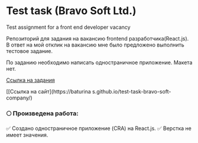 # Test task (Bravo Soft Ltd.)

Test assignment for a front end developer vacancy

Репозиторий для задания на вакансию frontend разработчика(React.js). В ответ на мой отклик на вакансию мне было предложено выполнить тестовое задание.

По заданию необходимо написать одностраничное приложение. Макета нет. 

[Ссылка на задания](https://disk.yandex.ru/i/iJf6nSFWtPvJuQ)

[[Ссылка на сайт](https://baturina s.github.io/test-task-bravo-soft-company/)

### 🌕 Произведена работа:

✅ Создано одностраничное приложение (CRA) на React.js.
✅ Верстка не имеет значения.
